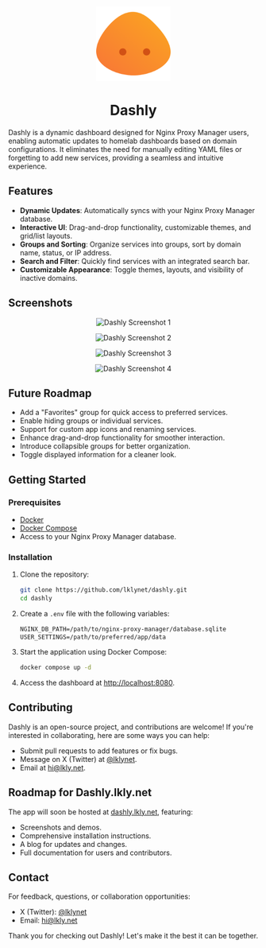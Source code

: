 <p align="center">
  <img src="/static/assets/dashly.svg" alt="Dashly Logo" height="150">
</p>
<h1 align="center">Dashly</h1>

Dashly is a dynamic dashboard designed for Nginx Proxy Manager users, enabling automatic updates to homelab dashboards based on domain configurations. It eliminates the need for manually editing YAML files or forgetting to add new services, providing a seamless and intuitive experience.

## Features

- **Dynamic Updates**: Automatically syncs with your Nginx Proxy Manager database.
- **Interactive UI**: Drag-and-drop functionality, customizable themes, and grid/list layouts.
- **Groups and Sorting**: Organize services into groups, sort by domain name, status, or IP address.
- **Search and Filter**: Quickly find services with an integrated search bar.
- **Customizable Appearance**: Toggle themes, layouts, and visibility of inactive domains.

## Screenshots

<p align="center">
  <img src="/assets/screenshot1.png" alt="Dashly Screenshot 1" width="200">
</p>
<p align="center">
  <img src="/assets/screenshot2.png" alt="Dashly Screenshot 2" width="200">
</p>
<p align="center">
  <img src="/assets/screenshot3.png" alt="Dashly Screenshot 3" width="200">
</p>
<p align="center">
  <img src="/assets/screenshot4.png" alt="Dashly Screenshot 4" width="200">
</p>

## Future Roadmap

- Add a "Favorites" group for quick access to preferred services.
- Enable hiding groups or individual services.
- Support for custom app icons and renaming services.
- Enhance drag-and-drop functionality for smoother interaction.
- Introduce collapsible groups for better organization.
- Toggle displayed information for a cleaner look.

## Getting Started

### Prerequisites

- [Docker](https://www.docker.com/)
- [Docker Compose](https://docs.docker.com/compose/)
- Access to your Nginx Proxy Manager database.

### Installation

1. Clone the repository:

   ```bash
   git clone https://github.com/lklynet/dashly.git
   cd dashly
   ```

2. Create a `.env` file with the following variables:

   ```env
   NGINX_DB_PATH=/path/to/nginx-proxy-manager/database.sqlite
   USER_SETTINGS=/path/to/preferred/app/data
   ```

3. Start the application using Docker Compose:

   ```bash
   docker compose up -d
   ```

4. Access the dashboard at [http://localhost:8080](http://localhost:8080).

## Contributing

Dashly is an open-source project, and contributions are welcome! If you're interested in collaborating, here are some ways you can help:

- Submit pull requests to add features or fix bugs.
- Message on X (Twitter) at [@lklynet](https://twitter.com/lklynet).
- Email at [hi@lkly.net](mailto:hi@lkly.net).

## Roadmap for Dashly.lkly.net

The app will soon be hosted at [dashly.lkly.net](https://dashly.lkly.net), featuring:

- Screenshots and demos.
- Comprehensive installation instructions.
- A blog for updates and changes.
- Full documentation for users and contributors.

## Contact

For feedback, questions, or collaboration opportunities:

- X (Twitter): [@lklynet](https://twitter.com/lklynet)
- Email: [hi@lkly.net](mailto:hi@lkly.net)

Thank you for checking out Dashly! Let's make it the best it can be together.
